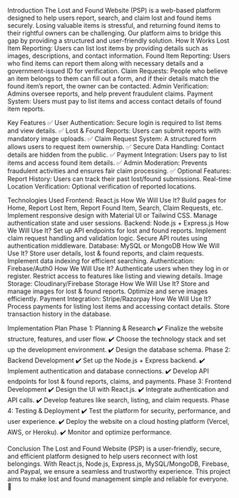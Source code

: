 Introduction
The Lost and Found Website (PSP) is a web-based platform designed to help users report, search, and claim lost and found items securely. Losing valuable items is stressful, and returning found items to their rightful owners can be challenging. Our platform aims to bridge this gap by providing a structured and user-friendly solution.
How It Works
Lost Item Reporting: Users can list lost items by providing details such as images, descriptions, and contact information.
Found Item Reporting: Users who find items can report them along with necessary details and a government-issued ID for verification.
Claim Requests: People who believe an item belongs to them can fill out a form, and if their details match the found item’s report, the owner can be contacted.
Admin Verification: Admins oversee reports, and help prevent fraudulent claims.
Payment System: Users must pay to list items and access contact details of found item reports.

Key Features
✅ User Authentication: Secure login is required to list items and view details.
✅ Lost & Found Reports: Users can submit reports with mandatory image uploads.
✅ Claim Request System: A structured form allows users to request item ownership.
✅ Secure Data Handling: Contact details are hidden from the public.
✅ Payment Integration: Users pay to list items and access found item details.
✅ Admin Moderation: Prevents fraudulent activities and ensures fair claim processing.
✅ Optional Features:
Report History: Users can track their past lost/found submissions.
Real-time Location Verification: Optional verification of reported locations.

Technologies Used
Frontend: React.js
How We Will Use It?
Build pages for Home, Report Lost Item, Report Found Item, Search, Claim Requests, etc.
Implement responsive design with Material UI or Tailwind CSS.
Manage authentication state and user sessions.
Backend: Node.js + Express.js
How We Will Use It?
Set up API endpoints for lost and found reports.
Implement claim request handling and validation logic.
Secure API routes using authentication middleware.
Database: MySQL or MongoDB
How We Will Use It?
Store user details, lost & found reports, and claim requests.
Implement data indexing for efficient searching.
Authentication: Firebase/Auth0
How We Will Use It?
Authenticate users when they log in or register.
Restrict access to features like listing and viewing details.
Image Storage: Cloudinary/Firebase Storage
How We Will Use It?
Store and manage images for lost & found reports.
Optimize and serve images efficiently.
Payment Integration: Stripe/Razorpay
How We Will Use It?
Process payments for listing lost items and accessing contact details.
Store transaction history in the database.

Implementation Plan
Phase 1: Planning & Research
✔️ Finalize the website structure, features, and user flow.
✔️ Choose the technology stack and set up the development environment.
✔️ Design the database schema.
Phase 2: Backend Development
✔️ Set up the Node.js + Express backend.
✔️ Implement authentication and database connections.
✔️ Develop API endpoints for lost & found reports, claims, and payments.
Phase 3: Frontend Development
✔️ Design the UI with React.js.
✔️ Integrate authentication and API calls.
✔️ Develop features like search, listing, and claim requests.
Phase 4: Testing & Deployment
✔️ Test the platform for security, performance, and user experience.
✔️ Deploy the website on a cloud hosting platform (Vercel, AWS, or Heroku).
✔️ Monitor and optimize performance.

Conclusion
The Lost and Found Website (PSP) is a user-friendly, secure, and efficient platform designed to help users reconnect with lost belongings. With React.js, Node.js, Express.js, MySQL/MongoDB, Firebase, and Paypal, we ensure a seamless and trustworthy experience. This project aims to make lost and found management simple and reliable for everyone. 🚀



